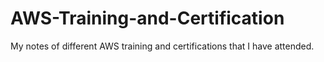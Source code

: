 # AWS-Training-and-Certification
My notes of different AWS training and certifications that I have attended.
